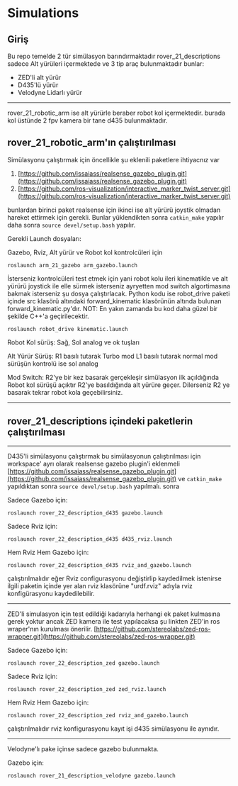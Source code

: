 # Simulations
## Giriş 
Bu repo temelde 2 tür simülasyon barındırmaktadır rover_21_descriptions sadece Alt yürüleri içermektede ve 3 tip araç bulunmaktadır bunlar:
- ZED'li alt yürür
- D435'lü yürür
- Velodyne Lidarlı yürür

--------------------------------------------------------------------------------------------------------------------------

rover_21_robotic_arm ise alt yürürle beraber robot kol içermektedir. burada kol üstünde 2 fpv kamera bir tane d435 bulunmaktadır.

## rover_21_robotic_arm'ın çalıştırılması
Simülasyonu çalıştırmak için öncellikle şu eklenili paketlere ihtiyacnız var 
1. [https://github.com/issaiass/realsense_gazebo_plugin.git](https://github.com/issaiass/realsense_gazebo_plugin.git)
2. [https://github.com/ros-visualization/interactive_marker_twist_server.git](https://github.com/ros-visualization/interactive_marker_twist_server.git)

bunlardan birinci paket realsense için ikinci ise alt yürürü joystik olmadan hareket ettirmek için gerekli. Bunlar yüklendikten sonra `catkin_make` yapılır daha sonra `source devel/setup.bash` yapılır.

Gerekli Launch dosyaları:

Gazebo, Rviz, Alt yürür ve Robot kol kontrolcüleri için

`roslaunch arm_21_gazebo arm_gazebo.launch`

İsterseniz kontrolcüleri test etmek için yani robot kolu ileri kinematikle ve alt yürürü joystick ile elle sürmek isterseniz ayryetten mod switch algortimasına bakmak isterseniz şu dosya çalıştırlacak. Python kodu ise robot_drive paketi içinde src klasörü altındaki forward_kinematic klasörünün altında bulunan forward_kinematic.py'dır. NOT: En yakın zamanda bu kod daha güzel bir şekilde C++'a geçirilecektir. 

`roslaunch robot_drive kinematic.launch`

Robot Kol sürüş: Sağ, Sol analog ve ok tuşları

Alt Yürür Sürüş: R1 basılı tutarak Turbo mod L1 basılı tutarak normal mod sürüşün kontrolü ise sol analog

Mod Switch: R2'ye bir kez basarak gerçekleşir simülasyon ilk açıldığında Robot kol sürüşü açıktır R2'ye basıldığında alt yürüre geçer. Dilerseniz R2 ye basarak tekrar robot kola geçebilirsiniz.

--------------------------------------------------------------------------------------------------------------------------
## rover_21_descriptions içindeki paketlerin çalıştırılması
--------------------------------------------------------------------------------------------------------------------------

D435'li simülasyonu çalıştırmak bu simülasyonun çalıştırılması için workspace' ayrı olarak realsense gazebo plugin'i eklenmeli [https://github.com/issaiass/realsense_gazebo_plugin.git](https://github.com/issaiass/realsense_gazebo_plugin.git) ve `catkin_make` yapıldıktan sonra `source devel/setup.bash` yapılmalı. sonra

Sadece Gazebo için:

`roslaunch rover_22_description_d435 gazebo.launch`

Sadece Rviz için:

`roslaunch rover_22_description_d435 d435_rviz.launch`

Hem Rviz Hem Gazebo için:

`roslaunch rover_22_description_d435 rviz_and_gazebo.launch`

çalıştırılmalıdır eğer Rviz configurasyonu değiştirlip kaydedilmek istenirse ilgili paketin içinde yer alan rviz klasörüne "urdf.rviz" adıyla rviz konfigürasyonu kaydedilebilir. 

------------------------------------------------------------------------------------------------------------------------------------------

ZED'li simulasyon için test edildiği kadarıyla herhangi ek paket kulmasına gerek yoktur ancak ZED kamera ile test yapılacaksa şu linkten ZED'in ros wraper'nın kurulması önerilir. [https://github.com/stereolabs/zed-ros-wrapper.git](https://github.com/stereolabs/zed-ros-wrapper.git)

Sadece Gazebo için:

`roslaunch rover_22_description_zed gazebo.launch`

Sadece Rviz için:

`roslaunch rover_22_description_zed zed_rviz.launch`

Hem Rviz Hem Gazebo için:

`roslaunch rover_22_description_zed rviz_and_gazebo.launch`

çalıştırılmalıdır rviz konfigurasyonu kayıt işi d435 simülasyonu ile aynıdır.

----------------------------------------------------------------------------------------------------------------------------------------------
Velodyne'lı pake içinse sadece gazebo bulunmakta.

Gazebo için:

`roslaunch rover_21_description_velodyne gazebo.launch`
